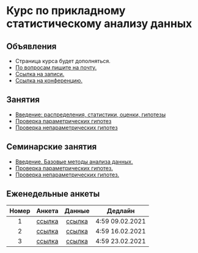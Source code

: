 # Курс по прикладному статистическому анализу данных



## Объявления
* Страница курса будет дополняться.
* [По вопросам пишите на почту.](psad@phystech.edu)
* [Ссылка на записи.](https://youtube.com/playlist?list=PLk4h7dmY2eYEdKleN2_pwDBFwW0oX-pDl)
* [Ссылка на конференцию.](https://meet.google.com/gft-ixoc-ygr)

## Занятия
* [Введение: распределения, статистики, оценки, гипотезы](slides/lecture_1_intro.pdf)
* [Проверка параметрических гипотез](slides/lecture_2_ht.pdf)
* [Проверка непараметрических гипотез](slides/lecture_3_nonparam.pdf)

## Семинарские занятия
* [Введение. Базовые методы анализа данных.](seminars/sem1/main.ipynb)
* [Проверка параметрических гипотез.](seminars/sem2/main.ipynb)
* [Проверка непараметрических гипотез.](seminars/sem3/main.ipynb)

## Еженедельные анкеты
| Номер   | Анкета                                           | Данные                     | Дедлайн            |
| :-----: | :----------------------------------------------: | :------------------------: | :----------------: |
| 1       | [ссылка](https://forms.gle/snfWxa7bFay5rXWUA)    | [ссылка](hometask/sem1)    | 4:59 09.02.2021    |
| 2       | [ссылка](https://forms.gle/sHNH4mWwPdwe5stc7)    | [ссылка](hometask/sem2)    | 4:59 16.02.2021    |
| 3       | [ссылка](https://forms.gle/b4srHgojBfvpXPxTA)    | [ссылка](hometask/sem3)    | 4:59 23.02.2021    |




